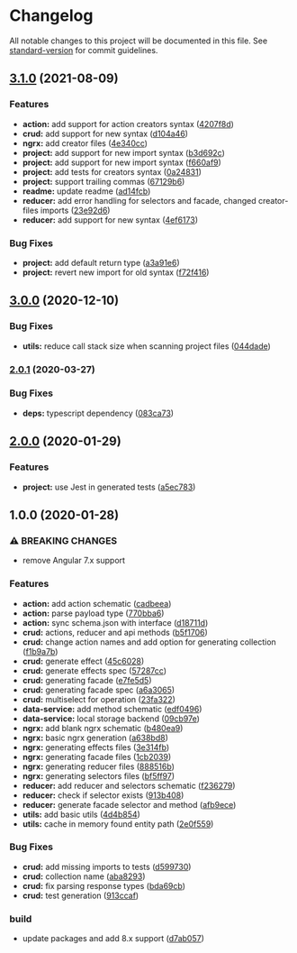 # Changelog

All notable changes to this project will be documented in this file. See [standard-version](https://github.com/conventional-changelog/standard-version) for commit guidelines.

## [3.1.0](https://github.com/valueadd-poland/va-schematics/compare/v3.0.0...v3.1.0) (2021-08-09)


### Features

* **action:** add support for action creators syntax ([4207f8d](https://github.com/valueadd-poland/va-schematics/commit/4207f8dcfea911d49f19933fdb23d01526ce651c))
* **crud:** add support for new syntax ([d104a46](https://github.com/valueadd-poland/va-schematics/commit/d104a46861516bbadd5225682f2d5fa3aaa6d50e))
* **ngrx:** add creator files ([4e340cc](https://github.com/valueadd-poland/va-schematics/commit/4e340ccdfb6055085ba2612d6034dbf0316ac524))
* **project:** add support for new import syntax ([b3d692c](https://github.com/valueadd-poland/va-schematics/commit/b3d692cb007f4f4784b8a6370941add329b4acdd))
* **project:** add support for new import syntax ([f660af9](https://github.com/valueadd-poland/va-schematics/commit/f660af9b345bd9a175329b5a1bb11578ad943447))
* **project:** add tests for creators syntax ([0a24831](https://github.com/valueadd-poland/va-schematics/commit/0a248313e2461682fa7fc15725c313703f20b203))
* **project:** support trailing commas ([67129b6](https://github.com/valueadd-poland/va-schematics/commit/67129b681473cb4820e97360f2f28c212ec30654))
* **readme:** update readme ([ad14fcb](https://github.com/valueadd-poland/va-schematics/commit/ad14fcb38f3d7f23ffa7c8502a9a36fabd74a41c))
* **reducer:** add error handling for selectors and facade, changed creator-files imports ([23e92d6](https://github.com/valueadd-poland/va-schematics/commit/23e92d623b2926e9729c38b647ccb0f4fa4dee14))
* **reducer:** add support for new syntax ([4ef6173](https://github.com/valueadd-poland/va-schematics/commit/4ef617332098661067a3f6eb5e7155dcb8822336))


### Bug Fixes

* **project:** add default return type ([a3a91e6](https://github.com/valueadd-poland/va-schematics/commit/a3a91e646fb167fa6a5e8b688eb8d77dad036c47))
* **project:** revert new import for old syntax ([f72f416](https://github.com/valueadd-poland/va-schematics/commit/f72f41665487dd9e6908d6718fde3381483f8522))

## [3.0.0](https://github.com/valueadd-poland/va-schematics/compare/v2.0.1...v3.0.0) (2020-12-10)


### Bug Fixes

* **utils:** reduce call stack size when scanning project files ([044dade](https://github.com/valueadd-poland/va-schematics/commit/044dade56f70ee5c11b4e5ab2d0b6c3139338897))

### [2.0.1](https://patryk.zielinski93.github.com/valueadd-poland/va-schematics/compare/v2.0.0...v2.0.1) (2020-03-27)


### Bug Fixes

* **deps:** typescript dependency ([083ca73](https://patryk.zielinski93.github.com/valueadd-poland/va-schematics/commit/083ca7310e8ddd6885b46a351adc248b00782f84))

## [2.0.0](https://patryk.zielinski93.github.com/valueadd-poland/va-schematics/compare/v1.0.0...v2.0.0) (2020-01-29)


### Features

* **project:** use Jest in generated tests ([a5ec783](https://patryk.zielinski93.github.com/valueadd-poland/va-schematics/commit/a5ec783e5818493d4bd9015f4736bf183801c78e))

## 1.0.0 (2020-01-28)


### ⚠ BREAKING CHANGES

* remove Angular 7.x support

### Features

* **action:** add action schematic ([cadbeea](https://patryk.zielinski93.github.com/valueadd-poland/va-schematics/commit/cadbeea43018efce1122acb88e5992ce5a71ec37))
* **action:** parse payload type ([770bba6](https://patryk.zielinski93.github.com/valueadd-poland/va-schematics/commit/770bba6a60eeb672466bc3786c6444fd28228681))
* **action:** sync schema.json with interface ([d18711d](https://patryk.zielinski93.github.com/valueadd-poland/va-schematics/commit/d18711d25cd34c264be1fadbf6fa0d1a7f9e6c0f))
* **crud:** actions, reducer and api methods ([b5f1706](https://patryk.zielinski93.github.com/valueadd-poland/va-schematics/commit/b5f17069835af4ed4f3a9c5ee604f139c22b06fc))
* **crud:** change action names and add option for generating collection ([f1b9a7b](https://patryk.zielinski93.github.com/valueadd-poland/va-schematics/commit/f1b9a7b3893b3ca12245c2725050b9b9488b8b80))
* **crud:** generate effect ([45c6028](https://patryk.zielinski93.github.com/valueadd-poland/va-schematics/commit/45c6028cd074aca1f1848c48828c03d1f02180d9))
* **crud:** generate effects spec ([57287cc](https://patryk.zielinski93.github.com/valueadd-poland/va-schematics/commit/57287cca5d0a5d9840cb9b371f98dad20de5d05b))
* **crud:** generating facade ([e7fe5d5](https://patryk.zielinski93.github.com/valueadd-poland/va-schematics/commit/e7fe5d55f3fc5015219839aa15ff991a43787631))
* **crud:** generating facade spec ([a6a3065](https://patryk.zielinski93.github.com/valueadd-poland/va-schematics/commit/a6a3065b2ff60685ee8e8ac38f10002cce08eb1a))
* **crud:** multiselect for operation ([23fa322](https://patryk.zielinski93.github.com/valueadd-poland/va-schematics/commit/23fa3226b5285ab8e49e9f58237c4a697e85d145))
* **data-service:** add method schematic ([edf0496](https://patryk.zielinski93.github.com/valueadd-poland/va-schematics/commit/edf04964cc322f3a555a84addba4ca936064753e))
* **data-service:** local storage backend ([09cb97e](https://patryk.zielinski93.github.com/valueadd-poland/va-schematics/commit/09cb97ed23b2df8c72fa4b63b78a8a53278cb4bc))
* **ngrx:** add blank ngrx schematic ([b480ea9](https://patryk.zielinski93.github.com/valueadd-poland/va-schematics/commit/b480ea91452b8070d241e4eaeffad4340ee84658))
* **ngrx:** basic ngrx generation ([a638bd8](https://patryk.zielinski93.github.com/valueadd-poland/va-schematics/commit/a638bd880d2fcfcdfd76e8aff3bea9dfaebac8e2))
* **ngrx:** generating effects files ([3e314fb](https://patryk.zielinski93.github.com/valueadd-poland/va-schematics/commit/3e314fb3625baf02365bd6ac257f761e908596e1))
* **ngrx:** generating facade files ([1cb2039](https://patryk.zielinski93.github.com/valueadd-poland/va-schematics/commit/1cb20394f7096a2e9a7e121fcc48160727fdd864))
* **ngrx:** generating reducer files ([888516b](https://patryk.zielinski93.github.com/valueadd-poland/va-schematics/commit/888516b068b90f0792e6f5c5d262e046ee3a9b05))
* **ngrx:** generating selectors files ([bf5ff97](https://patryk.zielinski93.github.com/valueadd-poland/va-schematics/commit/bf5ff97bd851796fe2307dde45429be0d1fd0fcd))
* **reducer:** add reducer and selectors schematic ([f236279](https://patryk.zielinski93.github.com/valueadd-poland/va-schematics/commit/f2362797dae04a20663cd1e3735b192ea6548035))
* **reducer:** check if selector exists ([913b408](https://patryk.zielinski93.github.com/valueadd-poland/va-schematics/commit/913b408dc4a6f3492adf087438feddd8e3b2ff7e))
* **reducer:** generate facade selector and method ([afb9ece](https://patryk.zielinski93.github.com/valueadd-poland/va-schematics/commit/afb9ece3dd9befed2d7d71b29b2184fb7d609733))
* **utils:** add basic utils ([4d4b854](https://patryk.zielinski93.github.com/valueadd-poland/va-schematics/commit/4d4b85481fe457894d83122b629ba560d4565738))
* **utils:** cache in memory found entity path ([2e0f559](https://patryk.zielinski93.github.com/valueadd-poland/va-schematics/commit/2e0f559f2f01997ac6bd6e14649ebb9da8f6e584))


### Bug Fixes

* **crud:** add missing imports to tests ([d599730](https://patryk.zielinski93.github.com/valueadd-poland/va-schematics/commit/d599730890159d89e998e0e19974676754da9932))
* **crud:** collection name ([aba8293](https://patryk.zielinski93.github.com/valueadd-poland/va-schematics/commit/aba8293669ef837b0b2de74087afe90c0d0430b1))
* **crud:** fix parsing response types ([bda69cb](https://patryk.zielinski93.github.com/valueadd-poland/va-schematics/commit/bda69cb511e215a3d1864eba64ea5a059a92a96d))
* **crud:** test generation ([913ccaf](https://patryk.zielinski93.github.com/valueadd-poland/va-schematics/commit/913ccaf4b401fbb270d0f3f56f37bb28e0b2b496))


### build

* update packages and add 8.x support ([d7ab057](https://patryk.zielinski93.github.com/valueadd-poland/va-schematics/commit/d7ab0573c2ea564fbfa7586a8eaa3ed352b48609))
